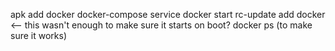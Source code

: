 apk add docker docker-compose
service docker start
rc-update add docker  <-- this wasn't enough to make sure it starts on boot?
docker ps (to make sure it works)


